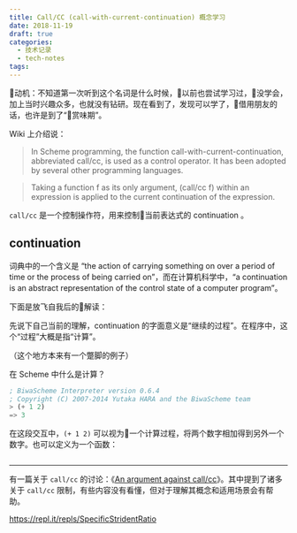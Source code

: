 ```yaml
---
title: Call/CC (call-with-current-continuation) 概念学习
date: 2018-11-19
draft: true
categories:
  - 技术记录
  - tech-notes
tags: 
---
```


动机：不知道第一次听到这个名词是什么时候，以前也尝试学习过，没学会，加上当时兴趣众多，也就没有钻研。现在看到了，发现可以学了，借用朋友的话，也许是到了“赏味期”。

Wiki 上介绍说：

> In Scheme programming, the function call-with-current-continuation, abbreviated call/cc, is used as a control operator. It has been adopted by several other programming languages.

> Taking a function f as its only argument, (call/cc f) within an expression is applied to the current continuation of the expression.

`call/cc` 是一个控制操作符，用来控制当前表达式的 continuation 。

## continuation

词典中的一个含义是 “the action of carrying something on over a period of time or the process of being carried on”，而在计算机科学中，“a continuation is an abstract representation of the control state of a computer program”。

下面是放飞自我后的解读：

先说下自己当前的理解，continuation 的字面意义是“继续的过程”。在程序中，这个“过程”大概是指“计算”。

（这个地方本来有一个蹩脚的例子）

在 Scheme 中什么是计算？

```scheme
; BiwaScheme Interpreter version 0.6.4
; Copyright (C) 2007-2014 Yutaka HARA and the BiwaScheme team
> (+ 1 2)
=> 3
```

在这段交互中，`(+ 1 2)` 可以视为一个计算过程，将两个数字相加得到另外一个数字。也可以定义为一个函数：

```scheme
```


---

有一篇关于 `call/cc` 的讨论：《[An argument against call/cc](http://okmij.org/ftp/continuations/against-callcc.html)》。其中提到了诸多关于 `call/cc` 限制，有些内容没有看懂，但对于理解其概念和适用场景会有帮助。

https://repl.it/repls/SpecificStridentRatio